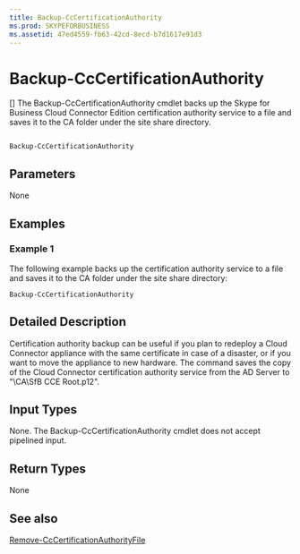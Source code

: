 ```yaml
---
title: Backup-CcCertificationAuthority
ms.prod: SKYPEFORBUSINESS
ms.assetid: 47ed4559-fb63-42cd-8ecd-b7d1617e91d3
---
```



# Backup-CcCertificationAuthority
[]
The Backup-CcCertificationAuthority cmdlet backs up the Skype for Business Cloud Connector Edition certification authority service to a file and saves it to the CA folder under the site share directory.
  
    
    


```

Backup-CcCertificationAuthority 
```


## Parameters

None
  
    
    

## Examples
<a name="Examples"> </a>


### Example 1

The following example backs up the certification authority service to a file and saves it to the CA folder under the site share directory:
  
    
    

```
Backup-CcCertificationAuthority 
```


## Detailed Description
<a name="DetailedDescription"> </a>

Certification authority backup can be useful if you plan to redeploy a Cloud Connector appliance with the same certificate in case of a disaster, or if you want to move the appliance to new hardware. The command saves the copy of the Cloud Connector certification authority service from the AD Server to  "<SiteRootDirectory>\\CA\\SfB CCE Root.p12".
  
    
    

## Input Types
<a name="InputTypes"> </a>

None. The Backup-CcCertificationAuthority cmdlet does not accept pipelined input.
  
    
    

## Return Types
<a name="ReturnTypes"> </a>

None
  
    
    

## See also
<a name="ReturnTypes"> </a>

 [Remove-CcCertificationAuthorityFile](remove-cccertificationauthorityfile.md)
  
    
    

